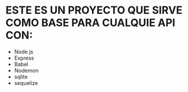 # ESTE ES UN PROYECTO QUE SIRVE COMO BASE PARA CUALQUIE API CON:

- Node js
- Express
- Babel
- Nodemon
- sqlite
- sequelize


